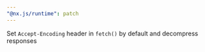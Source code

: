 ```yaml
---
"@nx.js/runtime": patch
---
```


Set `Accept-Encoding` header in `fetch()` by default and decompress responses
